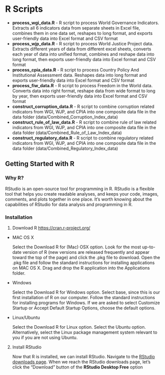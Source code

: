 # R Scripts
- **process_wgi_data.R** - R script to process World Governance Indicators. Extracts all 6 indicators data from separate sheets in Excel file, combines them in one data set, reshapes to long format, and exports user-friendly data into Excel format and CSV format
- **process_wjp_data.R** - R script to process World Justice Project data. Extracts different years of data from different excel sheets, converts each year of data into unified format, combines and reshape data into long format, then exports user-friendly data into Excel format and CSV format
- **process_cpia_data.R** - R script to process Country Policy And Institutional Assessment data. Reshapes data into long format and exports user-friendly data into Excel format and CSV format
- **process_fiw_data.R** - R script to process Freedom in the World data. Converts data into right format, reshape data from wide format to long by year, then exports user-friendly data into Excel format and CSV format
- **construct_corruption_data.R** - R script to combine corruption related indicators from WGI, WJP, and CPIA into one composite data file in the data folder (data/Combined_Corruption_Index_data)
- **construct_rule_of_law_data.R** - R script to combine rule of law related indicators from WGI, WJP, and CPIA into one composite data file in the data folder (data/Combined_Rule_of_Law_Index_data)
- **construct_regulatory_data.R** - R script to combine regulatory related indicators from WGI, WJP, and CPIA into one composite data file in the data folder (data/Combined_Regulatory_Index_data)

## Getting Started with R
### Why R?
RStudio is an open-source tool for programming in R. RStudio is a flexible tool that helps you create readable analyses, and keeps your code, images, comments, and plots together in one place. It’s worth knowing about the capabilities of RStudio for data analysis and programming in R.

### Installation
1. Download R https://cran.r-project.org/
- MAC OS X
  
    Select the Download R for (Mac) OSX option.
Look for the most up-to-date version of R (new versions are released frequently and appear toward the top of the page) and click the .pkg file to download.
Open the .pkg file and follow the standard instructions for installing applications on MAC OS X.
Drag and drop the R application into the Applications folder.

- Windows

    Select the Download R for Windows option.
Select base, since this is our first installation of R on our computer.
Follow the standard instructions for installing programs for Windows. If we are asked to select Customize Startup or Accept Default Startup Options, choose the default options.

- Linux/Ubuntu

    Select the Download R for Linux option.
Select the Ubuntu option.
Alternatively, select the Linux package management system relevant to you if you are not using Ubuntu.

2. Install RStudio 
   
   Now that R is installed, we can install RStudio. Navigate to the [RStudio downloads page](https://www.rstudio.com/products/rstudio/download/). When we reach the RStudio downloads page, let’s click the “Download” button of the **RStudio Desktop Free** option
